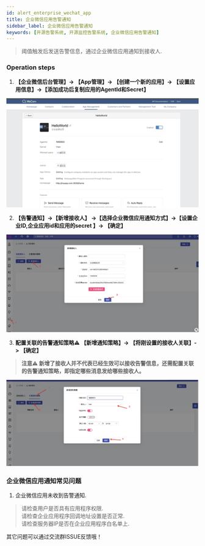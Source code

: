 ```yaml
---
id: alert_enterprise_wechat_app  
title: 企业微信应用告警通知      
sidebar_label: 企业微信应用告警通知
keywords: [开源告警系统, 开源监控告警系统, 企业微信应用告警通知]
---
```


> 阈值触发后发送告警信息，通过企业微信应用通知到接收人.      

### Operation steps   

1. **【企业微信后台管理】-> 【App管理】-> 【创建一个新的应用】-> 【设置应用信息】->【添加成功后复制应用的AgentId和Secret】**

![email](/img/docs/help/alert-wechat-1.jpg)     

2. **【告警通知】->【新增接收人】 ->【选择企业微信应用通知方式】->【设置企业ID,企业应用id和应用的secret 】-> 【确定】**

![email](/img/docs/help/alert-wechat-2.jpg)

3. **配置关联的告警通知策略⚠️ 【新增通知策略】-> 【将刚设置的接收人关联】-> 【确定】**  

> **注意⚠️ 新增了接收人并不代表已经生效可以接收告警信息，还需配置关联的告警通知策略，即指定哪些消息发给哪些接收人。**   

![email](/img/docs/help/alert-wechat-3.jpg)    


### 企业微信应用通知常见问题  

1. 企业微信应用未收到告警通知.  
> 请检查用户是否具有应用程序权限.  
> 请检查企业应用程序回调地址设置是否正常.  
> 请检查服务器IP是否在企业应用程序白名单上.

其它问题可以通过交流群ISSUE反馈哦！
